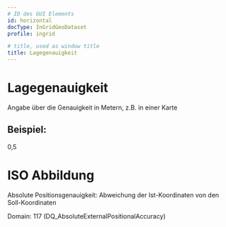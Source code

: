 ```yaml
---
# ID des GUI Elements
id: horizontal
docType: InGridGeoDataset
profile: ingrid

# title, used as window title
title: Lagegenauigkeit
---
```


# Lagegenauigkeit

Angabe über die Genauigkeit in Metern, z.B. in einer Karte

## Beispiel:

0,5

# ISO Abbildung

Absolute Positionsgenauigkeit: Abweichung der Ist-Koordinaten von den Soll-Koordinaten

Domain: 117 (DQ_AbsoluteExternalPositionalAccuracy)

